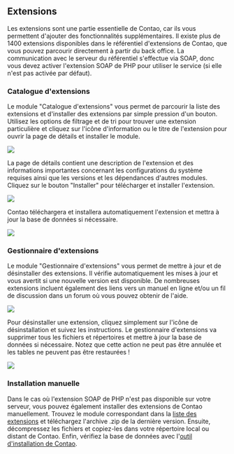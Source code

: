 ## Extensions

Les extensions sont une partie essentielle de Contao, car ils vous permettent
d'ajouter des fonctionnalités supplémentaires. Il existe plus de 1400 extensions
disponibles dans le référentiel d'extensions de Contao, que vous pouvez parcourir
directement à partir du back office. La communication avec le serveur du
référentiel s'effectue via SOAP, donc vous devez activer l'extension SOAP de PHP
pour utiliser le service (si elle n'est pas activée par défaut).


### Catalogue d'extensions

Le module "Catalogue d'extensions" vous permet de parcourir la liste des
extensions et d'installer des extensions par simple pression d'un bouton.
Utilisez les options de filtrage et de tri pour trouver une extension
particulière et cliquez sur l'icône d'information ou le titre de l'extension
pour ouvrir la page de détails et installer le module.

![](images/liste-extension.jpg)

La page de détails contient une description de l'extension et des informations
importantes concernant les configurations du système requises ainsi que les
versions et les dépendances d'autres modules. Cliquez sur le bouton "Installer"
pour télécharger et installer l'extension.

![](images/details-extension.jpg)

Contao téléchargera et installera automatiquement l'extension et mettra à jour
la base de données si nécessaire.

![](images/installer-extension.jpg)


### Gestionnaire d'extensions

Le module "Gestionnaire d'extensions" vous permet de mettre à jour et de
désinstaller des extensions. Il vérifie automatiquement les mises à jour et
vous avertit si une nouvelle version est disponible. De nombreuses extensions
incluent également des liens vers un manuel en ligne et/ou un fil de discussion
dans un forum où vous pouvez obtenir de l'aide.

![](images/gestionnaire-extension.jpg)

Pour désinstaller une extension, cliquez simplement sur l'icône de
désinstallation et suivez les instructions. Le gestionnaire d'extensions va
supprimer tous les fichiers et répertoires et mettre à jour la base de données
si nécessaire. Notez que cette action ne peut pas être annulée et les tables ne
peuvent pas être restaurées !

![](images/desinstaller-extension.jpg)


### Installation manuelle

Dans le cas où l'extension SOAP de PHP n'est pas disponible sur votre serveur,
vous pouvez également installer des extensions de Contao manuellement. Trouvez
le module correspondant dans la [liste des extensions][1] et téléchargez
l'archive .zip de la dernière version. Ensuite, décompressez les fichiers et
copiez-les dans votre répertoire local ou distant de Contao. Enfin, vérifiez
la base de données avec l'[outil d'installation de Contao][2].


[1]: https://contao.org/en/extension-list.html
[2]: ../01-installation/installer-contao.md#loutil-dinstallation-de-contao
